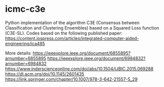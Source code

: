 # icmc-c3e
Python implementation of the algorithm C3E (Consensus between Classification and Clustering Ensembles) based on a Squared Loss function (C3E-SL). Codes based on the following published paper: https://content.iospress.com/articles/integrated-computer-aided-engineering/ica485

More details:
https://ieeexplore.ieee.org/document/6855895?arnumber=6855895
https://ieeexplore.ieee.org/document/6984832?arnumber=6984832
https://www.inderscienceonline.com/doi/abs/10.1504/IJBIC.2015.069288
https://dl.acm.org/doi/10.1145/2601435
https://link.springer.com/chapter/10.1007/978-3-642-21557-5_29
